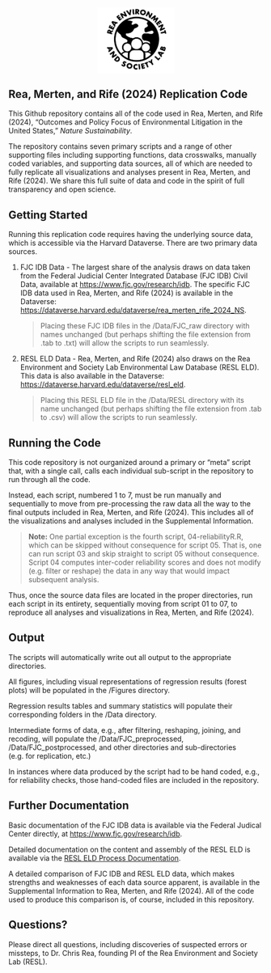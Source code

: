 
<img src="Images/RESL_Circular_logo.png" width="30%" style="display: block; margin: auto;" />

## Rea, Merten, and Rife (2024) Replication Code

This Github repository contains all of the code used in Rea, Merten, and
Rife (2024), “Outcomes and Policy Focus of Environmental Litigation in
the United States,” *Nature Sustainability*.

The repository contains seven primary scripts and a range of other
supporting files including supporting functions, data crosswalks,
manually coded variables, and supporting data sources, all of which are
needed to fully replicate all visualizations and analyses present in
Rea, Merten, and Rife (2024). We share this full suite of data and code
in the spirit of full transparency and open science.

## Getting Started

Running this replication code requires having the underlying source
data, which is accessible via the Harvard Dataverse. There are two
primary data sources.

1.  FJC IDB Data - The largest share of the analysis draws on data taken
    from the Federal Judicial Center Integrated Database (FJC IDB) Civil
    Data, available at <https://www.fjc.gov/research/idb>. The specific
    FJC IDB data used in Rea, Merten, and Rife (2024) is available in
    the Dataverse:
    <https://dataverse.harvard.edu/dataverse/rea_merten_rife_2024_NS>.

    > Placing these FJC IDB files in the /Data/FJC_raw directory with
    > names unchanged (but perhaps shifting the file extension from .tab
    > to .txt) will allow the scripts to run seamlessly.

2.  RESL ELD Data - Rea, Merten, and Rife (2024) also draws on the Rea
    Environment and Society Lab Environmental Law Database (RESL ELD).
    This data is also available in the Dataverse:
    <https://dataverse.harvard.edu/dataverse/resl_eld>.

    > Placing this RESL ELD file in the /Data/RESL directory with its
    > name unchanged (but perhaps shifting the file extension from .tab
    > to .csv) will allow the scripts to run seamlessly.

## Running the Code

This code repository is not ourganized around a primary or “meta” script
that, with a single call, calls each individual sub-script in the
repository to run through all the code.

Instead, each script, numbered 1 to 7, must be run manually and
sequentially to move from pre-processing the raw data all the way to the
final outputs included in Rea, Merten, and Rife (2024). This includes
all of the visualizations and analyses included in the Supplemental
Information.

> **Note:** One partial exception is the fourth script,
> 04-reliabilityR.R, which can be skipped without consequence for script
> 05. That is, one can run script 03 and skip straight to script 05
> without consequence. Script 04 computes inter-coder reliability scores
> and does not modify (e.g. filter or reshape) the data in any way that
> would impact subsequent analysis.

Thus, once the source data files are located in the proper directories,
run each script in its entirety, sequentially moving from script 01 to
07, to reproduce all analyses and visualizations in Rea, Merten, and
Rife (2024).

## Output

The scripts will automatically write out all output to the appropriate
directories.

All figures, including visual representations of regression results
(forest plots) will be populated in the /Figures directory.

Regression results tables and summary statistics will populate their
corresponding folders in the /Data directory.

Intermediate forms of data, e.g., after filtering, reshaping, joining,
and recoding, will populate the /Data/FJC_preprocessed,
/Data/FJC_postprocessed, and other directories and sub-directories
(e.g. for replication, etc.)

In instances where data produced by the script had to be hand coded,
e.g., for reliability checks, those hand-coded files are included in the
repository.

## Further Documentation

Basic documentation of the FJC IDB data is available via the Federal
Judical Center directly, at <https://www.fjc.gov/research/idb>.

Detailed documentation on the content and assembly of the RESL ELD is
available via the [RESL ELD Process
Documentation](https://docs.google.com/document/d/1cLVq71dIXMKAhXpye3WG9Iy0PVMU2x3o9vp2YoWa7Ow/edit?usp=sharing).

A detailed comparison of FJC IDB and RESL ELD data, which makes
strengths and weaknesses of each data source apparent, is available in
the Supplemental Information to Rea, Merten, and Rife (2024). All of the
code used to produce this comparison is, of course, included in this
repository.

## Questions?

Please direct all questions, including discoveries of suspected errors
or missteps, to Dr. Chris Rea, founding PI of the Rea Environment and
Society Lab (RESL).
